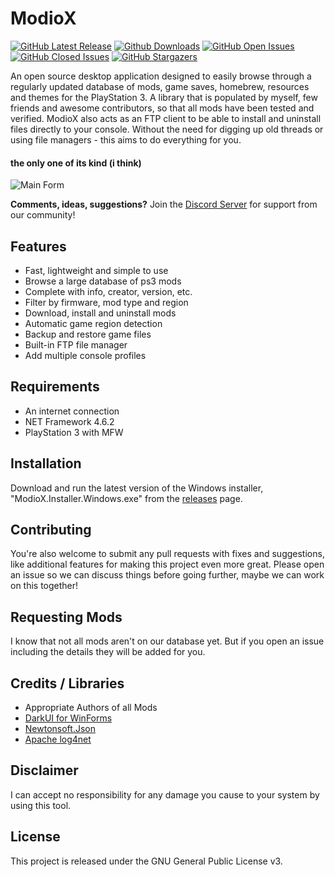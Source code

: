 <h1 align="left">ModioX</h1>

[![GitHub Latest Release](https://img.shields.io/github/release/ohhsodead/ModioX.svg)](https://github.com/ohhsodead/ModioX/releases/)
[![Github Downloads](https://img.shields.io/github/downloads/ohhsodead/ModioX/total.svg)](https://github.com/ohhsodead/ModioX/releases/)
[![GitHub Open Issues](https://img.shields.io/github/issues/ohhsodead/ModioX.svg)](https://gitHub.com/ohhsodead/ModioX/issues/)
[![GitHub Closed Issues](https://img.shields.io/github/issues-closed/ohhsodead/ModioX.svg)](https://github.com/ohhsodead/ModioX/issues?q=is%3Aissue+is%3Aclosed)
[![GitHub Stargazers](https://img.shields.io/github/stars/ohhsodead/ModioX.svg?style=social&label=Star&maxAge=2592000)](https://GitHub.com/ohhsodead/ModioX/stargazers/)

An open source desktop application designed to easily browse through a regularly updated database of mods, game saves, homebrew, resources and themes for the PlayStation 3. A library that is populated by myself, few friends and awesome contributors, so that all mods have been tested and verified. ModioX also acts as an FTP client to be able to install and uninstall files directly to your console. Without the need for digging up old threads or using file managers - this aims to do everything for you. 

<h4 align="left">the only one of its kind (i think)</h4>

![Main Form](https://github.com/ohhsoash/ModioX/blob/master/.screenshots/demo/MainForm.png?raw=true) 

**Comments, ideas, suggestions?** Join the [Discord Server](https://discord.gg/FTCS3Xu) for support from our community!

## Features
* Fast, lightweight and simple to use
* Browse a large database of ps3 mods
* Complete with info, creator, version, etc.
* Filter by firmware, mod type and region
* Download, install and uninstall mods
* Automatic game region detection
* Backup and restore game files
* Built-in FTP file manager
* Add multiple console profiles

## Requirements
* An internet connection
* NET Framework 4.6.2
* PlayStation 3 with MFW
 
## Installation
Download and run the latest version of the Windows installer, "ModioX.Installer.Windows.exe" from the [releases](https://github.com/ohhsodead/ModioX/releases/latest) page.
 
## Contributing
You're also welcome to submit any pull requests with fixes and suggestions, like additional features for making this project even more great. Please open an issue so we can discuss things before going further, maybe we can work on this together!
 
## Requesting Mods
I know that not all mods aren't on our database yet. But if you open an issue including the details they will be added for you.
 
## Credits / Libraries
- Appropriate Authors of all Mods
- [DarkUI for WinForms](https://github.com/RobinPerris/DarkUI)
- [Newtonsoft.Json](https://www.newtonsoft.com/json)
- [Apache log4net](https://logging.apache.org/log4net/)
 
## Disclaimer
I can accept no responsibility for any damage you cause to your system by using this tool.

## License
This project is released under the GNU General Public License v3.
